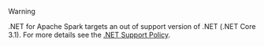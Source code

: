 > [!WARNING]
> .NET for Apache Spark targets an out of support version of .NET (.NET Core 3.1). For more details see the [.NET Support Policy](https://dotnet.microsoft.com/en-us/platform/support/policy/dotnet-core).